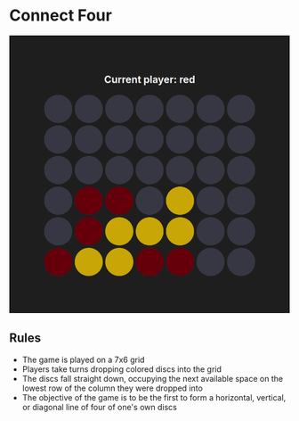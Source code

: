 # Connect Four

![Screenshot](screenshot.png)

## Rules

- The game is played on a 7x6 grid
- Players take turns dropping colored discs into the grid
- The discs fall straight down, occupying the next available space on the lowest row of the column they were dropped into
- The objective of the game is to be the first to form a horizontal, vertical, or diagonal line of four of one's own discs